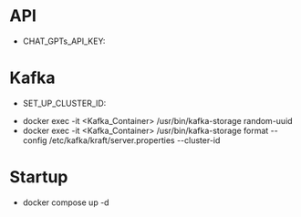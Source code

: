 # API
- CHAT_GPTs_API_KEY: <Open AI Key>

# Kafka
- SET_UP_CLUSTER_ID: 
+ docker exec -it <Kafka_Container> /usr/bin/kafka-storage random-uuid
+ docker exec -it <Kafka_Container> /usr/bin/kafka-storage format --config /etc/kafka/kraft/server.properties --cluster-id <random-uuid>

# Startup
- docker compose up -d